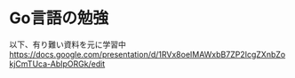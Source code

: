 # Go言語の勉強

以下、有り難い資料を元に学習中
https://docs.google.com/presentation/d/1RVx8oeIMAWxbB7ZP2IcgZXnbZokjCmTUca-AbIpORGk/edit
